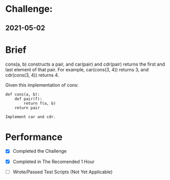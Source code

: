 # Challenge: 
## 2021-05-02 

# Brief 
cons(a, b) constructs a pair, and car(pair) and cdr(pair) returns the first and last element of that pair. For example, car(cons(3, 4)) returns 3, and cdr(cons(3, 4)) returns 4.

Given this implementation of cons:
```
def cons(a, b):
    def pair(f):
        return f(a, b)
    return pair

Implement car and cdr.
```

# Performance 
- [X] Completed the Challenge
- [X] Completed in The Recomended 1 Hour
- [ ] Wrote/Passed Test Scripts (Not Yet Applicable)

